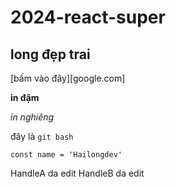 # 2024-react-super

## long đẹp trai

[bấm vào đây][google.com]

**in đậm**

_in nghiêng_

đây là `git bash`

```
const name = 'Hailongdev'
```

HandleA da edit
HandleB da edit
